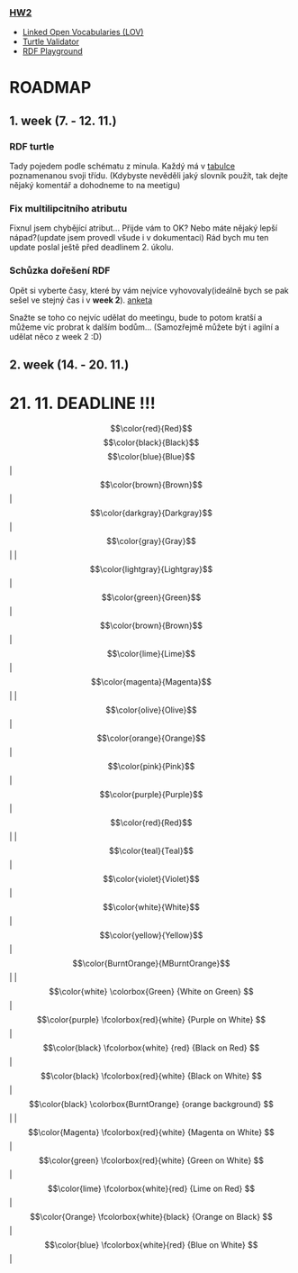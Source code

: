 ### [HW2](https://jakub.xn--klmek-0sa.com/nprg036-hw2)

- [Linked Open Vocabularies (LOV)](https://lov.linkeddata.es/dataset/lov/)
- [Turtle Validator](http://ttl.summerofcode.be/)
- [RDF Playground](http://rdfplayground.dcc.uchile.cl/)


# ROADMAP

## 1. week (7. - 12. 11.)

### RDF turtle
Tady pojedem podle schématu z minula. Každý má v [tabulce]([https://doodle.com/meeting/organize/id/b6Xm0pze](https://docs.google.com/spreadsheets/d/1uTtLzOIeqEwFoH9TViBvodOqBHcg-YHxN_iq-vWNm84/edit#gid=0)) poznamenanou svoji třídu. 
(Kdybyste nevěděli jaký slovník použít, tak dejte nějaký komentář a dohodneme to na meetigu)

### Fix multilipcitního atributu
Fixnul jsem chybějící atribut... Přijde vám to OK? Nebo máte nějaký lepší nápad?(update jsem provedl všude i v dokumentaci)
Rád bych mu ten update poslal ještě před deadlinem 2. úkolu.

### Schůzka dořešení RDF
Opět si vyberte časy, které by vám nejvíce vyhovovaly(ideálně bych se pak sešel ve stejný čas i v **week 2**).
[anketa](https://doodle.com/meeting/organize/id/b6Xm0pze)

Snažte se toho co nejvíc udělat do meetingu, bude to potom kratší a můžeme víc probrat k dalším bodům... 
(Samozřejmě můžete být i agilní a udělat něco z week 2 :D)
## 2. week (14. - 20. 11.)

# 21. 11. DEADLINE !!!
$$\color{red}{Red}$$
$$\color{black}{Black}$$
$$\color{blue}{Blue}$$ | $$\color{brown}{Brown}$$ | $$\color{darkgray}{Darkgray}$$  | $$\color{gray}{Gray}$$ | 
| $$\color{lightgray}{Lightgray}$$ |  $$\color{green}{Green}$$ | $$\color{brown}{Brown}$$ | $$\color{lime}{Lime}$$  | $$\color{magenta}{Magenta}$$ |
| $$\color{olive}{Olive}$$ |  $$\color{orange}{Orange}$$ | $$\color{pink}{Pink}$$ | $$\color{purple}{Purple}$$  | $$\color{red}{Red}$$ | 
| $$\color{teal}{Teal}$$ |  $$\color{violet}{Violet}$$ | $$\color{white}{White}$$ | $$\color{yellow}{Yellow}$$  | $$\color{BurntOrange}{MBurntOrange}$$ |
| $$\color{white} \colorbox{Green} {White on Green} $$   | $$\color{purple} \fcolorbox{red}{white} {Purple on White} $$  | $$\color{black} \fcolorbox{white} {red} {Black on Red} $$   | $$\color{black} \fcolorbox{red}{white} {Black on White} $$ | $$\color{black} \colorbox{BurntOrange} {orange background} $$ |
| $$\color{Magenta} \fcolorbox{red}{white} {Magenta on White} $$ |  $$\color{green} \fcolorbox{red}{white} {Green on White} $$ | $$\color{lime} \fcolorbox{white}{red} {Lime on Red} $$ |$$\color{Orange} \fcolorbox{white}{black} {Orange on Black} $$  | $$\color{blue} \fcolorbox{white}{red} {Blue on White} $$ | 

